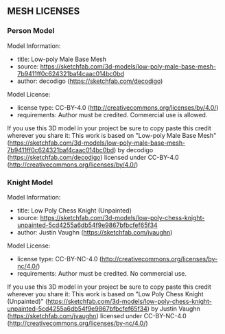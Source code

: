 ## MESH LICENSES

### Person Model
Model Information:
* title:	Low-poly Male Base Mesh
* source:	https://sketchfab.com/3d-models/low-poly-male-base-mesh-7b9411ff0c624321baf4caac014bc0bd
* author:	decodigo (https://sketchfab.com/decodigo)

Model License:
* license type:	CC-BY-4.0 (http://creativecommons.org/licenses/by/4.0/)
* requirements:	Author must be credited. Commercial use is allowed.

If you use this 3D model in your project be sure to copy paste this credit wherever you share it:
This work is based on "Low-poly Male Base Mesh" (https://sketchfab.com/3d-models/low-poly-male-base-mesh-7b9411ff0c624321baf4caac014bc0bd) by decodigo (https://sketchfab.com/decodigo) licensed under CC-BY-4.0 (http://creativecommons.org/licenses/by/4.0/)



### Knight Model
Model Information:
* title:	Low Poly Chess Knight (Unpainted)
* source:	https://sketchfab.com/3d-models/low-poly-chess-knight-unpainted-5cd4255a6db54f9e9867bfbcfef65f34
* author:	Justin Vaughn (https://sketchfab.com/jvaughn)

Model License:
* license type:	CC-BY-NC-4.0 (http://creativecommons.org/licenses/by-nc/4.0/)
* requirements:	Author must be credited. No commercial use.

If you use this 3D model in your project be sure to copy paste this credit wherever you share it:
This work is based on "Low Poly Chess Knight (Unpainted)" (https://sketchfab.com/3d-models/low-poly-chess-knight-unpainted-5cd4255a6db54f9e9867bfbcfef65f34) by Justin Vaughn (https://sketchfab.com/jvaughn) licensed under CC-BY-NC-4.0 (http://creativecommons.org/licenses/by-nc/4.0/)